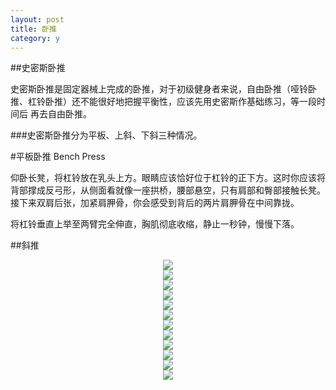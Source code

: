 ```yaml
---
layout: post
title: 卧推
category: y
---
```





##史密斯卧推

史密斯卧推是固定器械上完成的卧推，对于初级健身者来说，自由卧推（哑铃卧推、杠铃卧推）还不能很好地把握平衡性，应该先用史密斯作基础练习，等一段时间后
再去自由卧推。

###史密斯卧推分为平板、上斜、下斜三种情况。


#平板卧推 Bench Press

仰卧长凳，将杠铃放在乳头上方。眼睛应该恰好位于杠铃的正下方。这时你应该将背部撑成反弓形，从侧面看就像一座拱桥，腰部悬空，只有肩部和臀部接触长凳。接下来双肩后张，加紧肩胛骨，你会感受到背后的两片肩胛骨在中间靠拢。

将杠铃垂直上举至两臂完全伸直，胸肌彻底收缩，静止一秒钟，慢慢下落。


##斜推
<center><img src="http://www-oriyao-com.oss-cn-hangzhou.aliyuncs.com/Yate/%E6%96%9C%E6%8E%A8.gif"></center>


<center><img src="http://www-oriyao-com.oss-cn-hangzhou.aliyuncs.com/Yate/47611_794039_613903.gif"></center>
<center><img src="http://www-oriyao-com.oss-cn-hangzhou.aliyuncs.com/Yate/%E6%B7%B1%E8%B9%B2.gif"></center>
<center><img src="http://www-oriyao-com.oss-cn-hangzhou.aliyuncs.com/Yate/119_3721_7f3b903f9135487.gif"></center>
<center><img src="http://www-oriyao-com.oss-cn-hangzhou.aliyuncs.com/Yate/13387627_102317404181_2.gif"></center>
<center><img src="http://www-oriyao-com.oss-cn-hangzhou.aliyuncs.com/Yate/13387627_102318477184_2.gif"></center>
<center><img src="http://www-oriyao-com.oss-cn-hangzhou.aliyuncs.com/Yate/13387627_102510238105_2.gif"></center>
<center><img src="http://www-oriyao-com.oss-cn-hangzhou.aliyuncs.com/Yate/13387627_102510268100_2.gif"></center>
<center><img src="http://www-oriyao-com.oss-cn-hangzhou.aliyuncs.com/Yate/13387627_102510526102_2.gif"></center>
<center><img src="http://www-oriyao-com.oss-cn-hangzhou.aliyuncs.com/Yate/13387627_102510784106_2.gif"></center>
<center><img src="http://www-oriyao-com.oss-cn-hangzhou.aliyuncs.com/Yate/13387627_102612530122_2.gif"></center>
<center><img src="http://www-oriyao-com.oss-cn-hangzhou.aliyuncs.com/Yate/13387627_102612705128_2.gif"></center>
